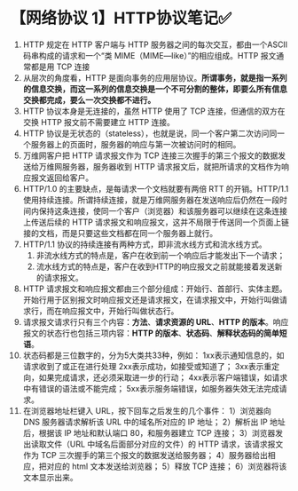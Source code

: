 # 【网络协议 1】HTTP协议笔记✅

1. HTTP 规定在 HTTP 客户端与 HTTP 服务器之间的每次交互，都由一个ASCII码串构成的请求和一个“类 MIME（MIME—like）”的相应组成。HTTP 报文通常都是用 TCP 连接
2. 从层次的角度看，HTTP 是面向事务的应用层协议。**所谓事务，就是指一系列的信息交换，而这一系列的信息交换是一个不可分割的整体，即要么所有信息交换都完成，要么一次交换都不进行。**
3. HTTP 协议本身是无连接的，虽然 HTTP 使用了 TCP 连接，但通信的双方在交换 HTTP 报文前不需要建立 HTTP 连接。
4. HTTP 协议是无状态的（stateless），也就是说，同一个客户第二次访问同一个服务器上的页面时，服务器的响应与第一次被访问时的相同。
5. 万维网客户把 HTTP 请求报文作为 TCP 连接三次握手的第三个报文的数据发送给万维网服务器，服务器收到 HTTP 请求报文后，就把所请求的文档作为响应报文返回给客户。
6. HTTP/1.0 的主要缺点，是每请求一个文档就要有两倍 RTT 的开销。HTTP/1.1 使用持续连接。所谓持续连接，就是万维网服务器在发送响应后仍然在一段时间内保持这条连接，使同一个客户（浏览器）和该服务器可以继续在这条连接上传送后续的 HTTP 请求报文和响应报文，这并不局限于传送同一个页面上链接的文档，而是只要这些文档都在同一个服务器上就行。
7. HTTP/1.1 协议的持续连接有两种方式，即非流水线方式和流水线方式。
    1. 非流水线方式的特点是，客户在收到前一个响应后才能发出下一个请求；
    2. 流水线方式的特点是，客户在收到HTTP的响应报文之前就能接着发送新的请求报文。
8. HTTP 请求报文和响应报文都由三个部分组成：开始行、首部行、实体主题。开始行用于区别报文时响应报文还是请求报文，在请求报文中，开始行叫做请求行，而在响应报文中，开始行叫做状态行。
9. 请求报文请求行只有三个内容：**方法**、**请求资源的 URL**、**HTTP 的版本**。响应报文的状态行也包括三项内容：**HTTP 的版本**、**状态码**、**解释状态码的简单短语**。
10. 状态码都是三位数字的，分为5大类共33种，例如：
1xx表示通知信息的，如请求收到了或正在进行处理
2xx表示成功，如接受或知道了；
3xx表示重定向，如果完成请求，还必须采取进一步的行动；
4xx表示客户端错误，如请求中有错误的语法或不能完成；
5xx表示服务端错误，如服务器失效无法完成请求。
11. 在浏览器地址栏键入 URL，按下回车之后发生的几个事件：
1）浏览器向 DNS 服务器请求解析该 URL 中的域名所对应的 IP 地址；
2）解析出 IP 地址后，根据该 IP 地址和默认端口 80，和服务器建立 TCP 连接；
3）浏览器发出读取文件（URL 中域名后面部分对应的文件）的 HTTP 请求，该请求报文作为 TCP 三次握手的第三个报文的数据发送给服务器；
4）服务器给出相应，把对应的 html 文本发送给浏览器；
5）释放 TCP 连接；
6）浏览器将该文本显示出来。